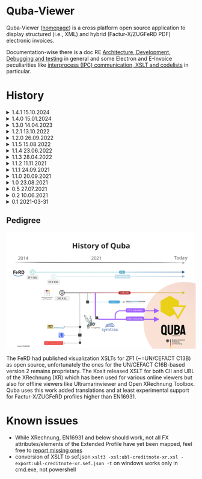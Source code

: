 Quba-Viewer
=============

Quba-Viewer ([homepage](https://www.quba-viewer.org)) is a cross platform open source application to display 
structured (i.e., XML) and hybrid (Factur-X/ZUGFeRD PDF) electronic invoices.

Documentation-wise there is a doc RE [Architecture, Development, Debugging and testing](doc/development.md) in 
general and some Electron and E-Invoice peculiarities like [interprocess (IPC) communication, XSLT and codelists](doc/electron.md) in particular.

History
=============

<details>
<summary>1.4.1 15.10.2024</summary>
- #78
- #68
- #23
- #63
- electron 20 to 33

</details>

<details>
<summary>1.4.0 15.01.2024</summary>
- Online validation works again
- Corrected validation now possible with personalized account  
- Be able to visualize Order-X, i.e. CIO #30
- be able to display IDs in whatever language
- Factur-X / ZUGFeRD is now visualized by default and requires no click
- first attempts intel mac
- be able to load same filename multiple times #35
- menu item context for print (/xml and /pdf) and validate 
- get rid off temp files
- changed translation from 3 files to one, translations provided by the app
</details>


<details>
<summary>1.3.0 14.04.2023</summary>
    - support ubl credit notes
</details>

<details>
<summary>1.2.1 13.10.2022</summary>
    - upgrade to Electron 20 enabling e.g. newer Mac versions to run it
</details>

<details>
<summary>1.2.0 26.09.2022</summary>
    - Allow to validate files via Mustangserver
</details>

<details>
<summary>1.1.5 15.08.2022</summary>
    - XML invoice with large PDF (approx. > 1.4 MB) attached can't be opened #16
</details>

<details>
<summary>1.1.4 23.06.2022</summary>
    - No close button for attachments #15
</details>

<details>
<summary>1.1.3 28.04.2022</summary>
    - Accept invoices as command line arguments #12
</details>

<details>
<summary>1.1.2 11.11.2021</summary>
    - Allow drag&drop of files #9
</details>
<details>
<summary>1.1.1 24.09.2021</summary>
    - The window for the example files can now be closed
    - plain pdf without embedded xml not to show button for visualization
</details>
<details>
<summary>1.1.0 20.09.2021</summary>
    - #6 New document shows still old data / invoice
    - Switch to vue.js
    - i18n: Support for EN and FR
    - support FX Referenzprofil XRechnung
</details>
<details>
<summary>1.0 23.08.2021</summary>
    - #5 Codelists are now resolved
    - Support for first FX Extended Element, i.e., Cash Discount in XML 
</details>
<details>
<summary>0.5 27.07.2021</summary>
    - Support for PDF
    - Support for Factur-X/ZUGFeRD
    - Display errors as dialog instead of hiding them 
</details>
<details>
<summary>0.2 10.06.2021</summary>
    - Support for XRechnung (UBL)
    - "dark" theming
    - possibility to open multiple files at the same time in the same viewer (tabs)
    - print 
</details> 
<details>
<summary>0.1 2021-03-31</summary>
    - Initial release
    - Support for XRechnung (UN/CEFACT CII)
    - release for Windows on 2021-03-31, for Linux on 2101-04-16 and for Mac on 2021-04-27
</details> 

Pedigree
-------------

![History of Quba](doc/History_of_Quba-02.svg "Pedigree of Quba")

The FeRD had published visualization XSLTs for ZF1 (~=UN/CEFACT C13B) as open source, unfortunately the ones for the UN/CEFACT C16B-based
version 2 remains proprietary. The Kosit released XSLT for both CII and UBL of the XRechnung (XR) which has been used for various online viewers
but also for offline viewers like Ultramarinviewer and Open XRechnung Toolbox. Quba uses this work added translations and
at least experimental support for Factur-X/ZUGFeRD profiles higher than EN16931.

Known issues
=============

  * While XRechnung, EN16931 and below should work, not all FX attributes/elements of the Extended Profile have yet been mapped, feel free to [report missing ones](https://github.com/ZUGFeRD/quba-viewer/issues) 
  * conversion of XSLT to sef.json `xslt3 -xsl:ubl-creditnote-xr.xsl -export:ubl-creditnote-xr.sef.json -t` on windows works only in cmd.exe, not powershell

 
